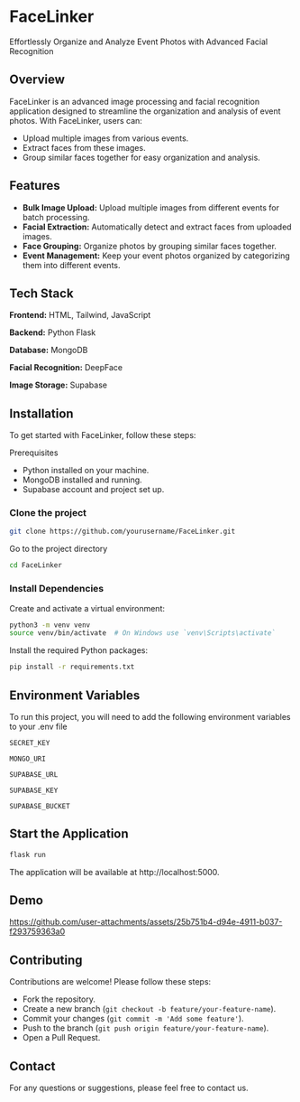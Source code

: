 # FaceLinker
Effortlessly Organize and Analyze Event Photos with Advanced Facial Recognition

## Overview
FaceLinker is an advanced image processing and facial recognition application designed to streamline the organization and analysis of event photos. With FaceLinker, users can:

- Upload multiple images from various events.
- Extract faces from these images.
- Group similar faces together for easy organization and analysis.

## Features

- **Bulk Image Upload:** Upload multiple images from different events for batch processing.
- **Facial Extraction:** Automatically detect and extract faces from uploaded images.
- **Face Grouping:** Organize photos by grouping similar faces together.
- **Event Management:** Keep your event photos organized by categorizing them into different events.

## Tech Stack

**Frontend:** HTML, Tailwind, JavaScript 

**Backend:** Python Flask

**Database:** MongoDB

**Facial Recognition:** DeepFace

**Image Storage:** Supabase

## Installation
To get started with FaceLinker, follow these steps:

Prerequisites
- Python installed on your machine.
- MongoDB installed and running.
- Supabase account and project set up.

### Clone the project

```bash
git clone https://github.com/yourusername/FaceLinker.git
```

Go to the project directory

```bash
cd FaceLinker
```

### Install Dependencies
Create and activate a virtual environment:

```bash
python3 -m venv venv
source venv/bin/activate  # On Windows use `venv\Scripts\activate`
```

Install the required Python packages:

```bash
pip install -r requirements.txt
```

## Environment Variables

To run this project, you will need to add the following environment variables to your .env file

`SECRET_KEY`

`MONGO_URI`

`SUPABASE_URL`

`SUPABASE_KEY`

`SUPABASE_BUCKET`

## Start the Application

```bash
flask run
```

The application will be available at http://localhost:5000.

## Demo

https://github.com/user-attachments/assets/25b751b4-d94e-4911-b037-f293759363a0

## Contributing
Contributions are welcome! Please follow these steps:

- Fork the repository.
- Create a new branch (`git checkout -b feature/your-feature-name`).
- Commit your changes (`git commit -m 'Add some feature'`).
- Push to the branch (`git push origin feature/your-feature-name`).
- Open a Pull Request.

## Contact

For any questions or suggestions, please feel free to contact us.
